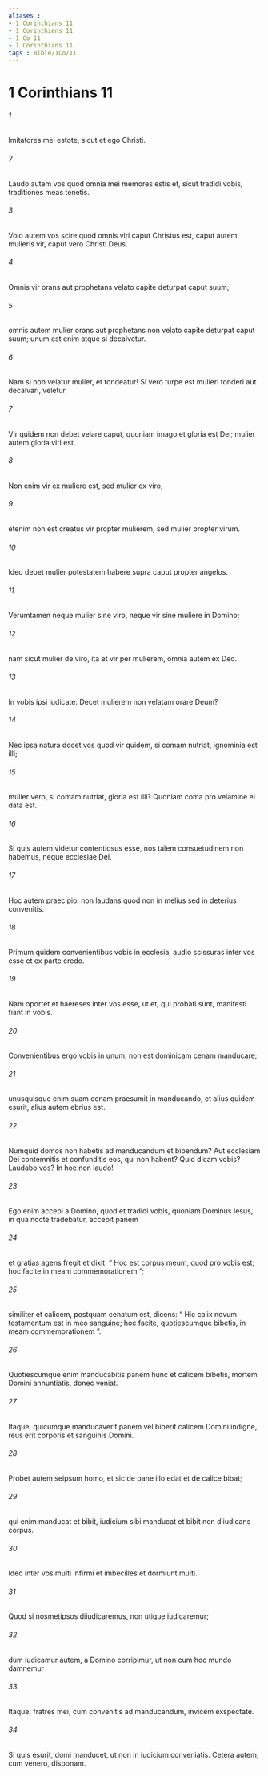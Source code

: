 ```yaml
---
aliases : 
- 1 Corinthians 11
- 1 Corinthiens 11
- 1 Co 11
- 1 Corinthians 11
tags : Bible/1Co/11
---
```


# 1 Corinthians 11

###### 1
Imitatores mei estote, sicut et ego Christi.
###### 2
Laudo autem vos quod omnia mei memores estis et, sicut tradidi vobis, traditiones meas tenetis. 
###### 3
Volo autem vos scire quod omnis viri caput Christus est, caput autem mulieris vir, caput vero Christi Deus. 
###### 4
Omnis vir orans aut prophetans velato capite deturpat caput suum; 
###### 5
omnis autem mulier orans aut prophetans non velato capite deturpat caput suum; unum est enim atque si decalvetur. 
###### 6
Nam si non velatur mulier, et tondeatur! Si vero turpe est mulieri tonderi aut decalvari, veletur.
###### 7
Vir quidem non debet velare caput, quoniam imago et gloria est Dei; mulier autem gloria viri est. 
###### 8
Non enim vir ex muliere est, sed mulier ex viro; 
###### 9
etenim non est creatus vir propter mulierem, sed mulier propter virum. 
###### 10
Ideo debet mulier potestatem habere supra caput propter angelos. 
###### 11
Verumtamen neque mulier sine viro, neque vir sine muliere in Domino; 
###### 12
nam sicut mulier de viro, ita et vir per mulierem, omnia autem ex Deo. 
###### 13
In vobis ipsi iudicate: Decet mulierem non velatam orare Deum? 
###### 14
Nec ipsa natura docet vos quod vir quidem, si comam nutriat, ignominia est illi; 
###### 15
mulier vero, si comam nutriat, gloria est illi? Quoniam coma pro velamine ei data est. 
###### 16
Si quis autem videtur contentiosus esse, nos talem consuetudinem non habemus, neque ecclesiae Dei.
###### 17
Hoc autem praecipio, non laudans quod non in melius sed in deterius convenitis. 
###### 18
Primum quidem convenientibus vobis in ecclesia, audio scissuras inter vos esse et ex parte credo. 
###### 19
Nam oportet et haereses inter vos esse, ut et, qui probati sunt, manifesti fiant in vobis. 
###### 20
Convenientibus ergo vobis in unum, non est dominicam cenam manducare; 
###### 21
unusquisque enim suam cenam praesumit in manducando, et alius quidem esurit, alius autem ebrius est. 
###### 22
Numquid domos non habetis ad manducandum et bibendum? Aut ecclesiam Dei contemnitis et confunditis eos, qui non habent? Quid dicam vobis? Laudabo vos? In hoc non laudo!
###### 23
Ego enim accepi a Domino, quod et tradidi vobis, quoniam Dominus Iesus, in qua nocte tradebatur, accepit panem 
###### 24
et gratias agens fregit et dixit: “ Hoc est corpus meum, quod pro vobis est; hoc facite in meam commemorationem ”; 
###### 25
similiter et calicem, postquam cenatum est, dicens: “ Hic calix novum testamentum est in meo sanguine; hoc facite, quotiescumque bibetis, in meam commemorationem ”. 
###### 26
Quotiescumque enim manducabitis panem hunc et calicem bibetis, mortem Domini annuntiatis, donec veniat. 
###### 27
Itaque, quicumque manducaverit panem vel biberit calicem Domini indigne, reus erit corporis et sanguinis Domini. 
###### 28
Probet autem seipsum homo, et sic de pane illo edat et de calice bibat; 
###### 29
qui enim manducat et bibit, iudicium sibi manducat et bibit non diiudicans corpus. 
###### 30
Ideo inter vos multi infirmi et imbecilles et dormiunt multi. 
###### 31
Quod si nosmetipsos diiudicaremus, non utique iudicaremur; 
###### 32
dum iudicamur autem, a Domino corripimur, ut non cum hoc mundo damnemur 
###### 33
Itaque, fratres mei, cum convenitis ad manducandum, invicem exspectate. 
###### 34
Si quis esurit, domi manducet, ut non in iudicium conveniatis. Cetera autem, cum venero, disponam.
